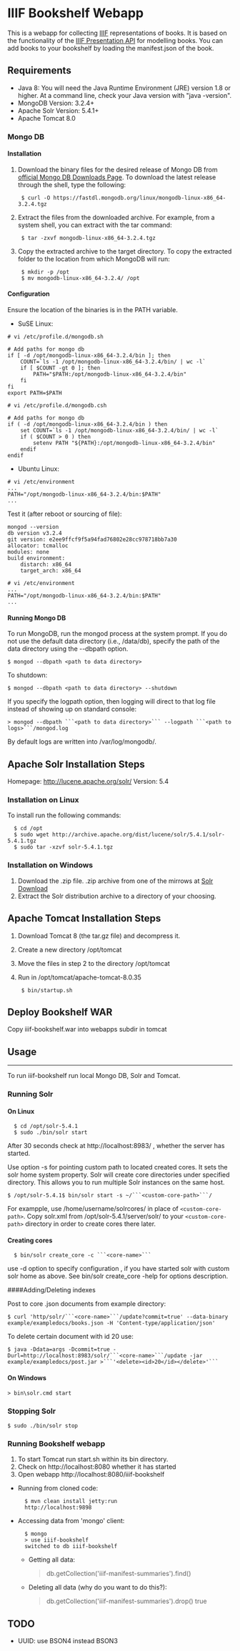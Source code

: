 # IIIF Bookshelf Webapp

This is a webapp for collecting <a href="http://iiif.io">IIIF</a> representations of books.
It is based on the functionality of the <a href="http://iiif.io/api/presentation/2.0/">IIIF Presentation API</a> for modelling books.
You can add books to your bookshelf by loading the manifest.json of the book.

## Requirements

* Java 8: You will need the Java Runtime Environment (JRE) version 1.8 or higher. At a command line, check your Java version with "java -version".
* MongoDB Version: 3.2.4+
* Apache Solr Version: 5.4.1+
* Apache Tomcat 8.0

### Mongo DB

#### Installation

1. Download the binary files for the desired release of Mongo DB from [official Mongo DB Downloads Page](https://www.mongodb.org/downloads). 
   To download the latest release through the shell, type the following:

        $ curl -O https://fastdl.mongodb.org/linux/mongodb-linux-x86_64-3.2.4.tgz

2. Extract the files from the downloaded archive.
   For example, from a system shell, you can extract with the tar command:

        $ tar -zxvf mongodb-linux-x86_64-3.2.4.tgz

3. Copy the extracted archive to the target directory.
   To copy the extracted folder to the location from which MongoDB will run:

        $ mkdir -p /opt
        $ mv mongodb-linux-x86_64-3.2.4/ /opt

#### Configuration

Ensure the location of the binaries is in the PATH variable.

* SuSE Linux:

```shell
# vi /etc/profile.d/mongodb.sh

# Add paths for mongo db
if [ -d /opt/mongodb-linux-x86_64-3.2.4/bin ]; then
    COUNT=`ls -1 /opt/mongodb-linux-x86_64-3.2.4/bin/ | wc -l`
    if [ $COUNT -gt 0 ]; then
        PATH="$PATH:/opt/mongodb-linux-x86_64-3.2.4/bin"
    fi
fi
export PATH=$PATH
```

```shell
# vi /etc/profile.d/mongodb.csh

# Add paths for mongo db
if ( -d /opt/mongodb-linux-x86_64-3.2.4/bin ) then
    set COUNT=`ls -1 /opt/mongodb-linux-x86_64-3.2.4/bin/ | wc -l`
    if ( $COUNT > 0 ) then
        setenv PATH "${PATH}:/opt/mongodb-linux-x86_64-3.2.4/bin"
    endif
endif
```

* Ubuntu Linux:

```shell
# vi /etc/environment
...
PATH="/opt/mongodb-linux-x86_64-3.2.4/bin:$PATH"
...
```

Test it (after reboot or sourcing of file):

```shell
mongod --version
db version v3.2.4
git version: e2ee9ffcf9f5a94fad76802e28cc978718bb7a30
allocator: tcmalloc
modules: none
build environment:
    distarch: x86_64
    target_arch: x86_64

# vi /etc/environment
...
PATH="/opt/mongodb-linux-x86_64-3.2.4/bin:$PATH"
...
```

#### Running Mongo DB

To run MongoDB, run the mongod process at the system prompt. If you do not use the default data directory (i.e., /data/db), specify the path of the data directory using the --dbpath option.

```shell
$ mongod --dbpath <path to data directory>
```

To shutdown:

```shell
$ mongod --dbpath <path to data directory> --shutdown
```

If you specify the logpath option, then logging will direct to that log file instead of showing up on standard console:

    > mongod --dbpath ```<path to data directory>``` --logpath ```<path to logs>```/mongod.log

By default logs are written into /var/log/mongodb/.


Apache Solr Installation Steps
------------
Homepage: http://lucene.apache.org/solr/
Version: 5.4

### Installation on Linux

To install run the following commands:

      $ cd /opt
      $ sudo wget http://archive.apache.org/dist/lucene/solr/5.4.1/solr-5.4.1.tgz
      $ sudo tar -xzvf solr-5.4.1.tgz

### Installation on Windows

1. Download the .zip file. .zip archive from one of the mirrows at [Solr Download](http://www.apache.org/dyn/closer.lua/lucene/solr/5.4.1)
2. Extract the Solr distribution archive to a directory of your choosing. 

Apache Tomcat Installation Steps
------------

1. Download Tomcat 8 (the tar.gz file) and decompress it. 
2. Create a new directory /opt/tomcat
3. Move the files in step 2 to the directory /opt/tomcat
4. Run in /opt/tomcat/apache-tomcat-8.0.35

        $ bin/startup.sh   

Deploy Bookshelf WAR
------------

Copy iiif-bookshelf.war into webapps subdir in tomcat

## Usage
-------

To run iiif-bookshelf run local Mongo DB, Solr and Tomcat.

### Running Solr

#### On Linux

      $ cd /opt/solr-5.4.1
      $ sudo ./bin/solr start

After 30 seconds check at http://localhost:8983/ , whether the server has started.

Use  option -s for pointing custom path to located created cores. It sets the solr home system property.
Solr will create core directories under specified directory. This allows you to run multiple Solr instances on the same host.

    $ /opt/solr-5.4.1$ bin/solr start -s ~/```<custom-core-path>```/

For exampple, use /home/username/solrcores/ in place of ```<custom-core-path>```.
Copy solr.xml from /opt/solr-5.4.1/server/solr/ to your ```<custom-core-path>``` directory in order to create cores there later.
 
#### Creating cores

      $ bin/solr create_core -c ```<core-name>```

use -d option to specify configuration , if you have started solr with custom solr home as above.
See bin/solr create_core -help for options description.

####Adding/Deleting indexes

Post  to core .json documents from example directory:

    $ curl 'http/solr/```<core-name>```/update?commit=true' --data-binary example/exampledocs/books.json -H 'Content-type/application/json'

To delete certain document with id 20 use:

    $ java -Ddata=args -Dcommit=true -Durl=http://localhost:8983/solr/```<core-name>```/update -jar example/exampledocs/post.jar >```'<delete><id>20</id></delete>'```

#### On Windows

    > bin\solr.cmd start

### Stopping Solr

    $ sudo ./bin/solr stop

### Running Bookshelf webapp

1. To start Tomcat run start.sh within its bin directory.
2. Check on http://localhost:8080 whether it has started
3. Open webapp http://localhost:8080/iiif-bookshelf
 
* Running from cloned code:

        $ mvn clean install jetty:run
        http://localhost:9898

* Accessing data from 'mongo' client:

        $ mongo
        > use iiif-bookshelf
        switched to db iiif-bookshelf

    * Getting all data:

        > db.getCollection('iiif-manifest-summaries').find()

    * Deleting all data (why do you want to do this?):

        > db.getCollection('iiif-manifest-summaries').drop()
        true

TODO
----

* UUID: use BSON4 instead BSON3
